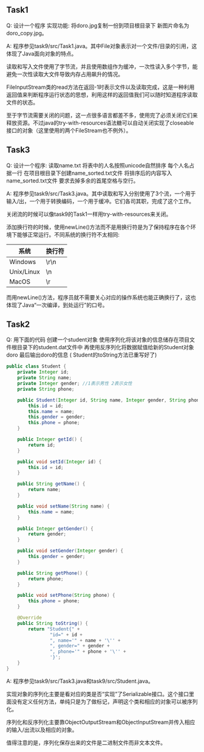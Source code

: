 ## Task1

Q: 设计一个程序 实现功能: 将doro.jpg复制一份到项目根目录下 新图片命名为doro_copy.jpg。

A: 程序参见task9/src/Task1.java。其中File对象表示对一个文件/目录的引用，这体现了Java面向对象的特点。

读取和写入文件使用了字节流，并且使用数组作为缓冲，一次性读入多个字节，能避免一次性读取大文件导致内存占用飙升的情况。

FileInputStream类的read方法在返回-1时表示文件以及读取完成，这是一种利用返回值来判断程序运行状态的思想，利用这样的返回值我们可以随时知道程序读取文件的状态。

至于字节流需要关闭的问题，这一点很多语言都差不多，使用完了必须关闭它们来释放资源。不过java的try-with-resources语法糖可以自动关闭实现了closeable接口的对象（这里使用的两个FileStream也不例外）。

## Task3

Q: 设计一个程序: 读取name.txt 将表中的人名按照unicode自然排序 每个人名占据一行 在项目根目录下创建name_sorted.txt文件 将排序后的内容写入name_sorted.txt文件 要求去掉多余的首尾空格与空行。

A: 程序参见task9/src/Task3.java。其中读取和写入分别使用了3个流，一个用于输入/出，一个用于转换编码，一个用于缓冲。它们各司其职，完成了这个工作。

关闭流的时候可以像task9的Task1一样用try-with-resources来关闭。

添加换行符的时候，使用newLine()方法而不是用换行符是为了保持程序在各个环境下能够正常运行。不同系统的换行符不太相同:

| 系统         | 换行符  |
|------------|------|
| Windows    | \r\n |
| Unix/Linux | \n   |
| MacOS      | \r   |

而用newLine()方法，程序员就不需要关心对应的操作系统也能正确换行了，这也体现了Java“一次编译，到处运行”的口号。

## Task2

Q: 用下面的代码 创建一个student对象 使用序列化将该对象的信息储存在项目文件根目录下的student.dat文件中 再使用反序列化将数据赋值给新的Student对象doro 最后输出doro的信息 ( Student的toString方法已重写好了)

```java
public class Student {
    private Integer id;
    private String name;
    private Integer gender; //1表示男性 2表示女性
    private String phone;

    public Student(Integer id, String name, Integer gender, String phone) {
        this.id = id;
        this.name = name;
        this.gender = gender;
        this.phone = phone;
    }

    public Integer getId() {
        return id;
    }

    public void setId(Integer id) {
        this.id = id;
    }

    public String getName() {
        return name;
    }

    public void setName(String name) {
        this.name = name;
    }

    public Integer getGender() {
        return gender;
    }

    public void setGender(Integer gender) {
        this.gender = gender;
    }

    public String getPhone() {
        return phone;
    }

    public void setPhone(String phone) {
        this.phone = phone;
    }

    @Override
    public String toString() {
        return "Student{" +
                "id=" + id +
                ", name='" + name + '\'' +
                ", gender=" + gender +
                ", phone='" + phone + '\'' +
                '}';
    }
}
```

A: 程序参见task9/src/Task3.java和task9/src/Student.java。

实现对象的序列化主要是看对应的类是否“实现”了Serializable接口。这个接口里面没有定义任何方法，单纯只是为了做标记，声明这个类和相应的对象可以被序列化。

序列化和反序列化主要靠ObjectOutputStream和ObjectInputStream并传入相应的输入/出流以及相应的对象。

值得注意的是，序列化保存出来的文件是二进制文件而非文本文件。